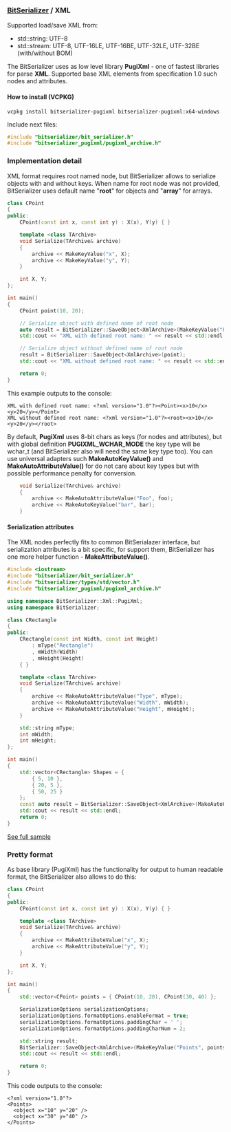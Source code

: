 ### [BitSerializer](../README.md) / XML

Supported load/save XML from:

- std::string: UTF-8
- std::stream: UTF-8, UTF-16LE, UTF-16BE, UTF-32LE, UTF-32BE (with/without BOM)

The BitSerializer uses as low level library **PugiXml** - one of fastest libraries for parse **XML**.
Supported base XML elements from specification 1.0 such nodes and attributes.

#### How to install (VCPKG)
```shell
vcpkg install bitserializer-pugixml bitserializer-pugixml:x64-windows
```
Include next files:
```cpp
#include "bitserializer/bit_serializer.h"
#include "bitserializer_pugixml/pugixml_archive.h"
```

### Implementation detail
XML format requires root named node, but BitSerializer allows to serialize objects with and without keys. When name for root node was not provided, BitSerializer uses default name "**root**" for objects and "**array**" for arrays.
```cpp
class CPoint
{
public:
	CPoint(const int x, const int y) : X(x), Y(y) { }

	template <class TArchive>
	void Serialize(TArchive& archive)
	{
		archive << MakeKeyValue("x", X);
		archive << MakeKeyValue("y", Y);
	}

	int X, Y;
};

int main()
{
	CPoint point(10, 20);

	// Serialize object with defined name of root node
	auto result = BitSerializer::SaveObject<XmlArchive>(MakeKeyValue("Point", point));
	std::cout << "XML with defined root name: " << result << std::endl;

	// Serialize object without defined name of root node
	result = BitSerializer::SaveObject<XmlArchive>(point);
	std::cout << "XML without defined root name: " << result << std::endl;

	return 0;
}
```
This example outputs to the console:
```
XML with defined root name: <?xml version="1.0"?><Point><x>10</x><y>20</y></Point>
XML without defined root name: <?xml version="1.0"?><root><x>10</x><y>20</y></root>
```

By default, **PugiXml** uses 8-bit chars as keys (for nodes and attributes), but with global definition **PUGIXML_WCHAR_MODE** the key type will be wchar_t (and BitSerializer also will need the same key type too). You can use universal adapters such **MakeAutoKeyValue()** and **MakeAutoAttributeValue()** for do not care about key types but with possible performance penalty for conversion.
```cpp
	void Serialize(TArchive& archive)
	{
		archive << MakeAutoAttributeValue("Foo", foo);
		archive << MakeAutoKeyValue("bar", bar);
	}
```

#### Serialization attributes
The XML nodes perfectly fits to common BitSerialazer interface, but serialization attributes is a bit specific, for support them, BitSerializer has one more helper function - **MakeAttributeValue()**.
```cpp
#include <iostream>
#include "bitserializer/bit_serializer.h"
#include "bitserializer/types/std/vector.h"
#include "bitserializer_pugixml/pugixml_archive.h"

using namespace BitSerializer::Xml::PugiXml;
using namespace BitSerializer;

class CRectangle
{
public:
	CRectangle(const int Width, const int Height)
		: mType("Rectangle")
		, mWidth(Width)
		, mHeight(Height)
	{ }

	template <class TArchive>
	void Serialize(TArchive& archive)
	{
		archive << MakeAutoAttributeValue("Type", mType);
		archive << MakeAutoAttributeValue("Width", mWidth);
		archive << MakeAutoAttributeValue("Height", mHeight);
	}

	std::string mType;
	int mWidth;
	int mHeight;
};

int main()
{
	std::vector<CRectangle> Shapes = {
		{ 5, 10 },
		{ 20, 5 },
		{ 50, 25 }
	};
	const auto result = BitSerializer::SaveObject<XmlArchive>(MakeAutoKeyValue("Shapes", Shapes));
	std::cout << result << std::endl;
	return 0;
}
```
[See full sample](samples/serialize_xml_attributes/serialize_xml_attributes.cpp)

### Pretty format
As base library (PugiXml) has the functionality for output to human readable format, the BitSerializer also allows to do this:
```cpp
class CPoint
{
public:
	CPoint(const int x, const int y) : X(x), Y(y) { }

	template <class TArchive>
	void Serialize(TArchive& archive)
	{
		archive << MakeAttributeValue("x", X);
		archive << MakeAttributeValue("y", Y);
	}

	int X, Y;
};

int main()
{
	std::vector<CPoint> points = { CPoint(10, 20), CPoint(30, 40) };

	SerializationOptions serializationOptions;
	serializationOptions.formatOptions.enableFormat = true;
	serializationOptions.formatOptions.paddingChar = ' ';
	serializationOptions.formatOptions.paddingCharNum = 2;

	std::string result;
	BitSerializer::SaveObject<XmlArchive>(MakeKeyValue("Points", points), result, serializationOptions);
	std::cout << result << std::endl;

	return 0;
}
```
This code outputs to the console:
```
<?xml version="1.0"?>
<Points>
  <object x="10" y="20" />
  <object x="30" y="40" />
</Points>
```